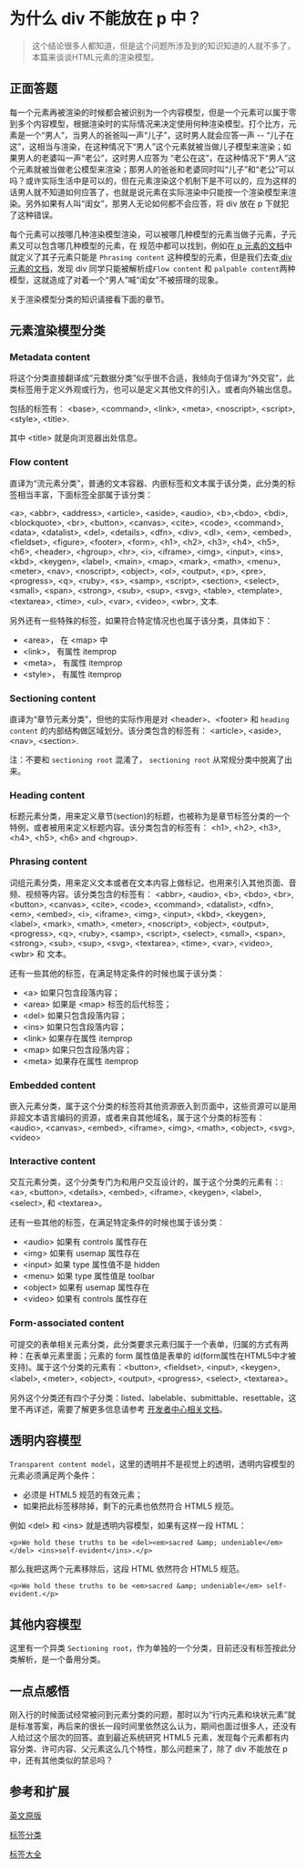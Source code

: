 # 为什么 div 不能放在 p 中？

> 这个结论很多人都知道，但是这个问题所涉及到的知识知道的人就不多了，本篇来谈谈HTML元素的渲染模型。

## 正面答题

每一个元素再被渲染的时候都会被识别为一个内容模型，但是一个元素可以属于零到多个内容模型，根据渲染时的实际情况来决定使用何种渲染模型。打个比方，元素是一个“男人”，当男人的爸爸叫一声“儿子”，这时男人就会应答一声 -- “儿子在这”，这相当与渲染，在这种情况下“男人”这个元素就被当做儿子模型来渲染；如果男人的老婆叫一声“老公”，这时男人应答为 “老公在这”，在这种情况下“男人”这个元素就被当做老公模型来渲染；那男人的爸爸和老婆同时叫“儿子”和“老公”可以吗？或许实际生活中是可以的，但在元素渲染这个机制下是不可以的，应为这样的话男人就不知道如何应答了，也就是说元素在实际渲染中只能按一个渲染模型来渲染。另外如果有人叫“闺女”，那男人无论如何都不会应答，将 div 放在 p 下就犯了这种错误。

每个元素可以按哪几种渲染模型渲染，可以被哪几种模型的元素当做子元素，子元素又可以包含哪几种模型的元素，在 规范中都可以找到，例如在[ p 元素的文档](https://developer.mozilla.org/en-US/docs/Web/HTML/Element/p)中就定义了其子元素只能是 `Phrasing content` 这种模型的元素，但是我们去查[ div 元素的文档](https://developer.mozilla.org/en-US/docs/Web/HTML/Element/div)，发现 div 同学只能被解析成`Flow content` 和 `palpable content`两种模型，这就造成了对着一个“男人”喊“闺女”不被搭理的现象。

关于渲染模型分类的知识请接看下面的章节。

## 元素渲染模型分类

### Metadata content

将这个分类直接翻译成“元数据分类”似乎很不合适，我倾向于信译为“外交官”，此类标签用于定义外观或行为，也可以是定义其他文件的引入，或者向外输出信息。

包括的标签有： &lt;base>, &lt;command>, &lt;link>, &lt;meta>, &lt;noscript>, &lt;script>, &lt;style>, &lt;title>.

其中 &lt;title> 就是向浏览器出处信息。

### Flow content

直译为“流元素分类”，普通的文本容器、内嵌标签和文本属于该分类，此分类的标签相当丰富，下面标签全部属于该分类：

 &lt;a>, &lt;abbr>, &lt;address>, &lt;article>, &lt;aside>, &lt;audio>, &lt;b>,&lt;bdo>, &lt;bdi>, &lt;blockquote>, &lt;br>, &lt;button>, &lt;canvas>, &lt;cite>, &lt;code>, &lt;command>, &lt;data>, &lt;datalist>, &lt;del>, &lt;details>, &lt;dfn>, &lt;div>, &lt;dl>, &lt;em>, &lt;embed>, &lt;fieldset>, &lt;figure>, &lt;footer>, &lt;form>, &lt;h1>, &lt;h2>, &lt;h3>, &lt;h4>, &lt;h5>, &lt;h6>, &lt;header>, &lt;hgroup>, &lt;hr>, &lt;i>, &lt;iframe>, &lt;img>, &lt;input>, &lt;ins>, &lt;kbd>, &lt;keygen>, &lt;label>, &lt;main>, &lt;map>, &lt;mark>, &lt;math>, &lt;menu>, &lt;meter>, &lt;nav>, &lt;noscript>, &lt;object>, &lt;ol>, &lt;output>, &lt;p>, &lt;pre>, &lt;progress>, &lt;q>, &lt;ruby>, &lt;s>, &lt;samp>, &lt;script>, &lt;section>, &lt;select>, &lt;small>, &lt;span>, &lt;strong>, &lt;sub>, &lt;sup>, &lt;svg>, &lt;table>, &lt;template>, &lt;textarea>, &lt;time>, &lt;ul>, &lt;var>, &lt;video>, &lt;wbr>, 文本.
 
另外还有一些特殊的标签，如果符合特定情况也也属于该分类，具体如下：

- &lt;area>， 在 &lt;map> 中
- &lt;link>， 有属性 itemprop
- &lt;meta>， 有属性 itemprop
- &lt;style>， 有属性 itemprop

### Sectioning content

直译为“章节元素分类”，但他的实际作用是对 &lt;header>、&lt;footer> 和 `heading content` 的内部结构做区域划分。该分类包含的标签有：
&lt;article>, &lt;aside>, &lt;nav>, &lt;section>. 

注：不要和 `sectioning root` 混淆了， `sectioning root` 从常规分类中脱离了出来。

### Heading content

标题元素分类，用来定义章节(section)的标题，也被称为是章节标签分类的一个特例，或者被用来定义标题内容。该分类包含的标签有： &lt;h1>, &lt;h2>, &lt;h3>, &lt;h4>, &lt;h5>, &lt;h6> and &lt;hgroup>.

### Phrasing content

词组元素分类，用来定义文本或者在文本内容上做标记，也用来引入其他页面、音频、视频等内容。该分类包含的标签有：
&lt;abbr>, &lt;audio>, &lt;b>, &lt;bdo>, &lt;br>, &lt;button>, &lt;canvas>, &lt;cite>, &lt;code>, &lt;command>, &lt;datalist>, &lt;dfn>, &lt;em>, &lt;embed>, &lt;i>, &lt;iframe>, &lt;img>, &lt;input>, &lt;kbd>, &lt;keygen>, &lt;label>, &lt;mark>, &lt;math>, &lt;meter>, &lt;noscript>, &lt;object>, &lt;output>, &lt;progress>, &lt;q>, &lt;ruby>, &lt;samp>, &lt;script>, &lt;select>, &lt;small>, &lt;span>, &lt;strong>, &lt;sub>, &lt;sup>, &lt;svg>, &lt;textarea>, &lt;time>, &lt;var>, &lt;video>, &lt;wbr> 和 文本。

还有一些其他的标签，在满足特定条件的时候也属于该分类：

- &lt;a> 如果只包含段落内容；
- &lt;area> 如果是 &lt;map> 标签的后代标签；
- &lt;del> 如果只包含段落内容；
- &lt;ins> 如果只包含段落内容；
- &lt;link> 如果存在属性 itemprop
- &lt;map> 如果只包含段落内容；
- &lt;meta> 如果存在属性 itemprop

### Embedded content

嵌入元素分类，属于这个分类的标签将其他资源嵌入到页面中，这些资源可以是用非超文本语言编码的资源，或者来自其他域名，属于这个分类的标签有： &lt;audio>, &lt;canvas>, &lt;embed>, &lt;iframe>, &lt;img>, &lt;math>, &lt;object>, &lt;svg>, &lt;video>

### Interactive content

交互元素分类，这个分类专门为和用户交互设计的，属于这个分类的元素有：: &lt;a>, &lt;button>, &lt;details>, &lt;embed>, &lt;iframe>, &lt;keygen>, &lt;label>, &lt;select>, 和 &lt;textarea>。

还有一些其他的标签，在满足特定条件的时候也属于该分类：

- &lt;audio> 如果有 controls 属性存在
- &lt;img> 如果有 usemap 属性存在
- &lt;input> 如果 type 属性值不是 hidden
- &lt;menu> 如果 type 属性值是 toolbar
- &lt;object> 如果有 usemap 属性存在
- &lt;video> 如果有 controls 属性存在

### Form-associated content

可提交的表单相关元素分类，此分类要求元素归属于一个表单，归属的方式有两种：在表单元素里面；元素的 form 属性值是表单的 id(form属性在HTML5中才被支持)。属于这个分类的元素有：&lt;button>, &lt;fieldset>, &lt;input>, &lt;keygen>, &lt;label>, &lt;meter>, &lt;object>, &lt;output>, &lt;progress>, &lt;select>, &lt;textarea>。

另外这个分类还有四个子分类：listed、labelable、submittable、resettable，这里不再详述，需要了解更多信息请参考 [开发者中心相关文档](https://developer.mozilla.org/zh-CN/docs/Web/Guide/HTML/Content_categories#Form-associated_content)。

## 透明内容模型

`Transparent content model`，这里的透明并不是视觉上的透明，透明内容模型的元素必须满足两个条件：
- 必须是 HTML5 规范的有效元素；
- 如果把此标签移除掉，剩下的元素也依然符合 HTML5 规范。

例如  &lt;del> 和 &lt;ins> 就是透明内容模型，如果有这样一段 HTML：

	<p>We hold these truths to be <del><em>sacred &amp; undeniable</em></del> <ins>self-evident</ins>.</p>

那么我把这两个元素移除后，这段 HTML 依然符合 HTML5 规范。

	<p>We hold these truths to be <em>sacred &amp; undeniable</em> self-evident.</p>

## 其他内容模型

这里有一个异类 `Sectioning root`，作为单独的一个分类，目前还没有标签按此分类解析，是一个备用分类。

## 一点点感悟

刚入行的时候面试经常被问到元素分类的问题，那时以为“行内元素和块状元素”就是标准答案，再后来的很长一段时间里依然这么认为，期间也面过很多人，还没有人给过这个层次的回答。直到最近系统研究 HTML5 元素，发现每个元素都有内容分类、许可内容、父元素这么几个特性，那么问题来了，除了 div 不能放在 p 中，还有其他类似的禁忌吗？

## 参考和扩展

[英文原版](https://developer.mozilla.org/en-US/docs/Web/Guide/HTML/Content_categories)

[标签分类](https://developer.mozilla.org/zh-CN/docs/Web/Guide/HTML/Content_categories)

[标签大全](https://developer.mozilla.org/zh-CN/docs/Web/HTML/Element)

